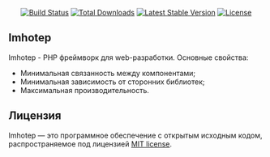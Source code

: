 

<p align="center">
<a href="https://github.com/imhotep-php/components/actions"><img src="https://github.com/imhotep-php/components/workflows/tests/badge.svg" alt="Build Status"></a>
<a href="https://packagist.org/packages/laravel/framework"><img src="https://img.shields.io/packagist/dt/imhotep-php/components" alt="Total Downloads"></a>
<a href="https://packagist.org/packages/laravel/framework"><img src="https://img.shields.io/packagist/v/imhotep-php/components" alt="Latest Stable Version"></a>
<a href="https://packagist.org/packages/laravel/framework"><img src="https://img.shields.io/packagist/l/imhotep-php/components" alt="License"></a>
</p>

## Imhotep

Imhotep - PHP фреймворк для web-разработки. Основные свойства:
- Минимальная связанность между компонентами;
- Минимальная зависимость от сторонних библиотек;
- Максимальная производительность.

## Лицензия

Imhotep — это программное обеспечение с открытым исходным кодом, распространяемое под лицензией [MIT license](LICENSE.md).